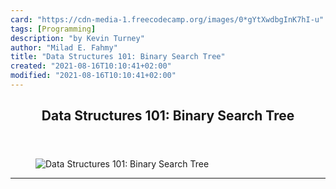 ```yaml
---
card: "https://cdn-media-1.freecodecamp.org/images/0*gYtXwdbgInK7hI-u"
tags: [Programming]
description: "by Kevin Turney"
author: "Milad E. Fahmy"
title: "Data Structures 101: Binary Search Tree"
created: "2021-08-16T10:10:41+02:00"
modified: "2021-08-16T10:10:41+02:00"
---
```

<div class="site-wrapper">
<main id="site-main" class="site-main outer">
<div class="inner">
<article class="post-full post tag-programming tag-computer-science tag-javascript tag-web-development tag-tech ">
<header class="post-full-header">
<h1 class="post-full-title">Data Structures 101: Binary Search Tree</h1>
</header>
<figure class="post-full-image">
<picture>
<source media="(max-width: 700px)" sizes="1px" srcset="data:image/gif;base64,R0lGODlhAQABAIAAAAAAAP///yH5BAEAAAAALAAAAAABAAEAAAIBRAA7 1w">
<source media="(min-width: 701px)" sizes="(max-width: 800px) 400px,
(max-width: 1170px) 700px,
1400px" srcset="https://cdn-media-1.freecodecamp.org/images/0*gYtXwdbgInK7hI-u 300w,
https://cdn-media-1.freecodecamp.org/images/0*gYtXwdbgInK7hI-u 600w,
https://cdn-media-1.freecodecamp.org/images/0*gYtXwdbgInK7hI-u 1000w,
https://cdn-media-1.freecodecamp.org/images/0*gYtXwdbgInK7hI-u 2000w">
<img onerror="this.style.display='none'" src="https://cdn-media-1.freecodecamp.org/images/0*gYtXwdbgInK7hI-u" alt="Data Structures 101: Binary Search Tree">
</picture>
</figure>
<section class="post-full-content">
<div class="post-content medium-migrated-article">
</div>
<hr>
</section>
</article>
</div>
</main>
</div>
<!-- Google Tag Manager (noscript) -->
<!-- End Google Tag Manager (noscript) -->
